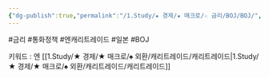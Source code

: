 ```yaml
---
{"dg-publish":true,"permalink":"/1.Study/★ 경제/★ 매크로/☆ 금리/BOJ/BOJ/","created":"2024-11-20T21:02:27.152+09:00","updated":"2025-06-13T08:36:33.066+09:00"}
---
```


#금리 #통화정책 #엔캐리트레이드 #일본 #BOJ

키워드 : 엔 [[1.Study/★ 경제/★ 매크로/♠ 외환/캐리트레이드/캐리트레이드\|1.Study/★ 경제/★ 매크로/♠ 외환/캐리트레이드/캐리트레이드]] 
